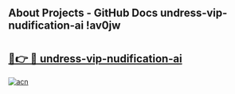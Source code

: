 ## About Projects - GitHub Docs undress-vip-nudification-ai !av0jw

# <h2><a href="https://andorid.site?title=undress-vip-nudification-ai&ref=13PRO">🔗👉 🔴 undress-vip-nudification-ai</a></h2>

[![acn](https://github.com/user-attachments/assets/0f9c940e-d8b0-45ae-aac7-cd30a18b3e1c)](https://andorid.site?title=undress-vip-nudification-ai&ref=13PRO)

